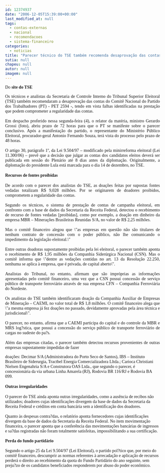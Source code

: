 ```yaml
---
id: 12374937
date: "2006-12-05T15:39:00+00:00"
last_modified_at: null
tags:
  - contas-externas
  - nacional
  - recomendacoes
  - sistema-financeiro
categories:
  - noticias
title: "Parecer técnico do TSE também recomenda desaprovação das contas do comitê financeiro nacional do PT"
sutia: null
chapeu: null
autor: null
imagem: null
---
```

<p><P><FONT face=Verdana>Do <STRONG>site do TSE</STRONG></FONT></P></p>
<p><P align=justify><FONT face=Verdana>Os técnicos e analistas da Secretaria de Controle Interno do Tribunal Superior Eleitoral (TSE) também recomendaram a desaprovação das contas do Comitê Nacional do Partido dos Trabalhadores (PT) - PET 2594 -, tendo em vista falhas identificadas na prestação que podem comprometer a regularidade das contas.<BR><BR>Em despacho proferido nessa segunda-feira (4), o relator da matéria, ministro Gerardo Grossi (foto), abriu prazo de 72 horas para que o PT se manifeste sobre o parecer conclusivo. Após a manifestação do partido, o representante do Ministério Público Eleitoral, procurador-geral Antonio Fernando Souza, terá vista do processo pelo prazo de 48 horas.<BR><BR>O artigo 30, parágrafo 1º, da Lei 9.504/97 – modificado pela minirreforma eleitoral (Lei 11.300/06) – prevê que a decisão que julgar as contas dos candidatos eleitos deverá ser publicada em sessão do Plenário até 8 dias antes da diplomação. Originalmente, a diplomação do presidente Lula está marcada para o dia 14 de dezembro, no TSE.<BR></FONT><B><BR><FONT face=Verdana>Recursos de fontes proibidas<BR></FONT></B><BR><FONT face=Verdana>De acordo com o parecer dos analistas do TSE, as doações feitas por supostas fontes vedadas totalizam R$ 9,028 milhões. Por se originarem de doadores proibidos, comprometem a regularidade das contas.<BR><BR>Segundo os técnicos, o sistema de prestação de contas de campanha eleitoral, em confronto com a base de dados da Secretaria da Receita Federal, detectou o recebimento de recurso de fontes vedadas [proibidas], como por exemplo, a doação em dinheiro da empresa MBR – Minerações Brasileiras Reunidas S/A, no valor de R$ 2,25 milhões.<BR><BR>Mas o comitê financeiro alegou que \"as empresas em questão não são titulares de nenhum contrato de concessão com o poder público, não lhe comunicando o impedimento da legislação eleitoral.\"<BR><BR>Entre outras doadoras supostamente proibidas pela lei eleitoral, o parecer também aponta o recebimento de R$ 1,95 milhões da Companhia Siderúrgica Nacional (CSN). Mas o comitê informa que \"dentre as vedações contidas no art. 13 da Resolução 22.250, nenhuma se aplica à empresa, que é privada, de capital aberto\".<BR><BR>Analistas do Tribunal, no entanto, afirmam que são impróprias as informações apresentadas pelo comitê financeiro, uma vez que a CSN possui concessão de serviço público de transporte ferroviário através de sua empresa CFN – Companhia Ferroviária do Nordeste.<BR><BR>Os analistas do TSE também identificaram doação da Companhia Auxiliar de Empresas de Mineração – CAEMI, no valor total de R$ 1,8 milhões. O comitê financeiro alega que \"a mesma empresa já fez doações no passado, devidamente aprovadas pela área técnica e jurisdicional\".<BR><BR>O parecer, no entanto, afirma que a CAEMI participa do capital e do controle da MBR e MRS log?stica, que possui a concessão do serviço público de transporte ferroviário de cargas no sudeste do pa?s.<BR><BR>Além das empresas citadas, o parecer também detectou recursos provenientes de outras empresas supostamente impedidas de fazer</p>
<p> doações: Decimar S/A (Administradora do Porto Seco de Santos), IBS – Instituto Brasileiro de Siderurgia, Tractbel Energia Comercializadora Lltda.; Carioca Christiani Nielsen Engenahria S/A e Construtora OAS Ltda., que segundo o parecer, é concessionária da via urbana Linha Amarela (RJ), Rodovia BR 116/RJ e Rodovia BA 099.<BR></FONT><B><BR><FONT face=Verdana>Outras irregularidades<BR></FONT></B><BR><FONT face=Verdana>O parecer do TSE ainda aponta outras irregularidades, como a ausência de recibos não utilizados; doadores cujas identificações divergem da base de dados da Secretaria da Receita Federal e créditos em conta bancária sem a identificação dos doadores.<BR><BR>Quanto às despesas contra?das, o relatório aponta fornecedores cujas identificações divergem da base de dados da Secretaria da Receita Federal. No item movimentação financeira, o parecer aponta que a conferência das movimentações bancárias de ingressos e sa?das registradas não foram totalmente satisfeitas, impossibilitando a sua certificação.<BR><BR></FONT><FONT face=Verdana><B>Perda do fundo partidário<BR></B><BR>Segundo o artigo 25 da Lei 9.504/97 (Lei Eleitoral), o partido pol?tico que, por meio do comitê financeiro, descumprir as normas referentes à arrecadação e aplicação de recursos perderá o direito ao recebimento da quota do Fundo Partidário do ano seguinte, sem preju?zo de os candidatos beneficiados responderem por abuso do poder econômico.<BR></FONT></P> </p>
